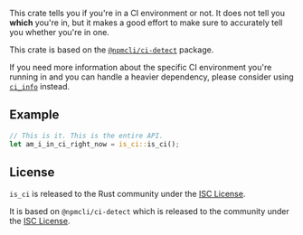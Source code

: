 This crate tells you if you're in a CI environment or not. It does not tell
you **which** you're in, but it makes a good effort to make sure to accurately
tell you whether you're in one.

This crate is based on the
[`@npmcli/ci-detect`](https://npm.im/@npmcli/ci-detect) package.

If you need more information about the specific CI environment you're running
in and you can handle a heavier dependency, please consider using
[`ci_info`](https://crates.io/crates/ci_info) instead.

## Example

```rust
// This is it. This is the entire API.
let am_i_in_ci_right_now = is_ci::is_ci();
```

## License

`is_ci` is released to the Rust community under the [ISC License](./LICENSE).

It is based on `@npmcli/ci-detect` which is released to the community under
the [ISC License](https://github.com/npm/ci-detect/blob/main/LICENSE).
